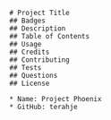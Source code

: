 
    # Project Title
    ## Badges
    ## Description
    ## Table of Contents
    ## Usage
    ## Credits
    ## Contributing
    ## Tests
    ## Questions
    ## License 

    * Name: Project Phoenix
    * GitHub: terahje
    